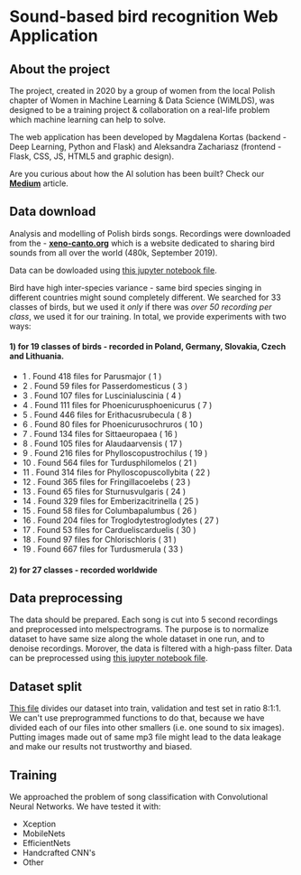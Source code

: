 # Sound-based bird recognition Web Application

## About the project

The project, created in 2020 by a group of women from the local Polish chapter of Women in Machine Learning & Data Science (WiMLDS), was designed to be a training project & collaboration on a real-life problem which machine learning can help to solve.

The web application has been developed by Magdalena Kortas (backend - Deep Learning, Python and Flask) and Aleksandra Zachariasz (frontend - Flask, CSS, JS, HTML5 and graphic design).

Are you curious about how the AI solution has been built? Check our **[Medium](https://towardsdatascience.com/sound-based-bird-classification-965d0ecacb2b)** article.

## Data download

Analysis and modelling of Polish birds songs. Recordings were downloaded from the - **[xeno-canto.org](https://www.xeno-canto.org/)** which is a website dedicated to sharing bird sounds from all over the world (480k, September 2019).

Data can be dowloaded using [this jupyter notebook file](https://github.com/wimlds-trojmiasto/birds/blob/master/notebooks/AM_downloadData.ipynb).

Bird have high inter-species variance - same bird species singing in different countries might sound completely different. We searched for 33 classes of birds, but we used it _only_ if there was _over 50 recording per class_, we used it for our training.
In total, we provide experiments with two ways:

#### 1) for 19 classes of birds - recorded in Poland, Germany, Slovakia, Czech and Lithuania.

- 1 . Found 418 files for Parusmajor ( 1 )
- 2 . Found 59 files for Passerdomesticus ( 3 )
- 3 . Found 107 files for Luscinialuscinia ( 4 )
- 4 . Found 111 files for Phoenicurusphoenicurus ( 7 )
- 5 . Found 446 files for Erithacusrubecula ( 8 )
- 6 . Found 80 files for Phoenicurusochruros ( 10 )
- 7 . Found 134 files for Sittaeuropaea ( 16 )
- 8 . Found 105 files for Alaudaarvensis ( 17 )
- 9 . Found 216 files for Phylloscopustrochilus ( 19 )
- 10 . Found 564 files for Turdusphilomelos ( 21 )
- 11 . Found 314 files for Phylloscopuscollybita ( 22 )
- 12 . Found 365 files for Fringillacoelebs ( 23 )
- 13 . Found 65 files for Sturnusvulgaris ( 24 )
- 14 . Found 329 files for Emberizacitrinella ( 25 )
- 15 . Found 58 files for Columbapalumbus ( 26 )
- 16 . Found 204 files for Troglodytestroglodytes ( 27 )
- 17 . Found 53 files for Cardueliscarduelis ( 30 )
- 18 . Found 97 files for Chlorischloris ( 31 )
- 19 . Found 667 files for Turdusmerula ( 33 )

#### 2) for 27 classes - recorded worldwide

## Data preprocessing

The data should be prepared. Each song is cut into 5 second recordings and preprocessed into melspectrograms. The purpose is to normalize dataset to have same size along the whole dataset in one run, and to denoise recordings. Morover, the data is filtered with a high-pass filter. Data can be preprocessed using [this jupyter notebook file](https://github.com/wimlds-trojmiasto/birds/blob/master/notebooks/AM_prepareData.ipynb).

## Dataset split

[This file](https://github.com/wimlds-trojmiasto/birds/blob/master/notebooks/AM_splitDataset.ipynb) divides our dataset into train, validation and test set in ratio 8:1:1. We can't use preprogrammed functions to do that, because we have divided each of our files into other smallers (i.e. one sound to six images). Putting images made out of same mp3 file might lead to the data leakage and make our results not trustworthy and biased.

## Training

We approached the problem of song classification with Convolutional Neural Networks. We have tested it with:

- Xception
- MobileNets
- EfficientNets
- Handcrafted CNN's
- Other
